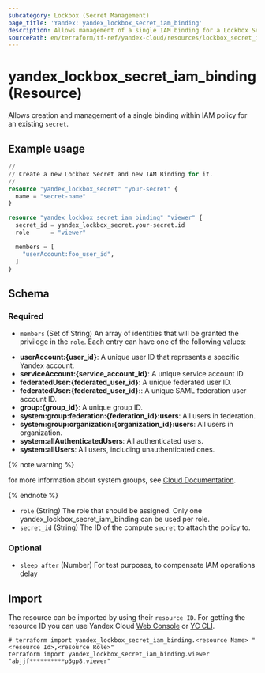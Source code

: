 ```yaml
---
subcategory: Lockbox (Secret Management)
page_title: 'Yandex: yandex_lockbox_secret_iam_binding'
description: Allows management of a single IAM binding for a Lockbox Secret.
sourcePath: en/terraform/tf-ref/yandex-cloud/resources/lockbox_secret_iam_binding.md
---
```


# yandex_lockbox_secret_iam_binding (Resource)

Allows creation and management of a single binding within IAM policy for an existing `secret`.

## Example usage

```terraform
//
// Create a new Lockbox Secret and new IAM Binding for it.
//
resource "yandex_lockbox_secret" "your-secret" {
  name = "secret-name"
}

resource "yandex_lockbox_secret_iam_binding" "viewer" {
  secret_id = yandex_lockbox_secret.your-secret.id
  role      = "viewer"

  members = [
    "userAccount:foo_user_id",
  ]
}
```

<!-- schema generated by tfplugindocs -->
## Schema

### Required

- `members` (Set of String) An array of identities that will be granted the privilege in the `role`. Each entry can have one of the following values:
 * **userAccount:{user_id}**: A unique user ID that represents a specific Yandex account.
 * **serviceAccount:{service_account_id}**: A unique service account ID.
 * **federatedUser:{federated_user_id}**: A unique federated user ID.
 * **federatedUser:{federated_user_id}:**: A unique SAML federation user account ID.
 * **group:{group_id}**: A unique group ID.
 * **system:group:federation:{federation_id}:users**: All users in federation.
 * **system:group:organization:{organization_id}:users**: All users in organization.
 * **system:allAuthenticatedUsers**: All authenticated users.
 * **system:allUsers**: All users, including unauthenticated ones.

{% note warning %}

for more information about system groups, see [Cloud Documentation](https://yandex.cloud/docs/iam/concepts/access-control/system-group).

{% endnote %}

- `role` (String) The role that should be assigned. Only one yandex_lockbox_secret_iam_binding can be used per role.
- `secret_id` (String) The ID of the compute `secret` to attach the policy to.

### Optional

- `sleep_after` (Number) For test purposes, to compensate IAM operations delay

## Import

The resource can be imported by using their `resource ID`. For getting the resource ID you can use Yandex Cloud [Web Console](https://console.yandex.cloud) or [YC CLI](https://yandex.cloud/docs/cli/quickstart).

```shell
# terraform import yandex_lockbox_secret_iam_binding.<resource Name> "<resource Id>,<resource Role>"
terraform import yandex_lockbox_secret_iam_binding.viewer "abjjf**********p3gp8,viewer"
```
